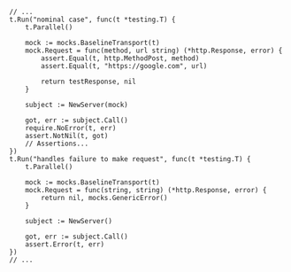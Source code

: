     // ...
    t.Run("nominal case", func(t *testing.T) {
        t.Parallel()

        mock := mocks.BaselineTransport(t)
        mock.Request = func(method, url string) (*http.Response, error) {
            assert.Equal(t, http.MethodPost, method)
            assert.Equal(t, "https://google.com", url)

            return testResponse, nil
        }

        subject := NewServer(mock)

        got, err := subject.Call()
        require.NoError(t, err)
        assert.NotNil(t, got)
        // Assertions...
    })
    t.Run("handles failure to make request", func(t *testing.T) {
        t.Parallel()

        mock := mocks.BaselineTransport(t)
        mock.Request = func(string, string) (*http.Response, error) {
            return nil, mocks.GenericError()
        }

        subject := NewServer()

        got, err := subject.Call()
        assert.Error(t, err)
    })
    // ...